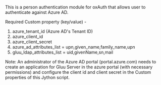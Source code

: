 
This is a person authentication module for oxAuth that allows user to authenticate against Azure AD. 

Required Custom property (key/value) -
1) azure_tenant_id  (Azure AD's Tenant ID)
2) azure_client_id  
3) azure_client_secret
4) azure_ad_attributes_list = upn,given_name,family_name,upn
5) gluu_ldap_attributes_list = uid,givenName,sn,mail

Note:
An administrator of the Azure AD portal (portal.azure.com) needs to create an application for Gluu Server in the azure portal (with necessary permissions)
and configure the client id and client secret in the Custom properties of this Jython script.
